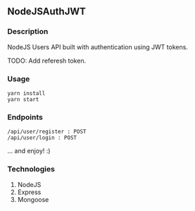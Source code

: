 ## NodeJSAuthJWT

### Description

NodeJS Users API built with authentication using JWT tokens.

TODO: Add referesh token.

### Usage

```
yarn install
yarn start
```

### Endpoints

```
/api/user/register : POST
/api/user/login : POST
```

... and enjoy! :)

### Technologies

1. NodeJS
2. Express
3. Mongoose